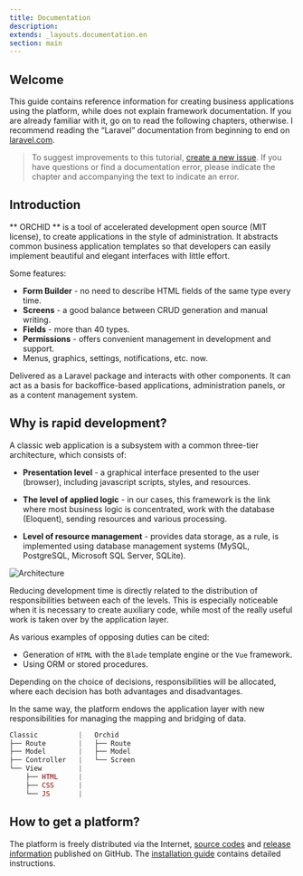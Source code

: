 ```yaml
---
title: Documentation
description: 
extends: _layouts.documentation.en
section: main
---
```


## Welcome

This guide contains reference information for creating business applications using the platform, while
does not explain framework documentation. If you are already familiar with it, go on to read the following chapters, otherwise.
I recommend reading the “Laravel” documentation from beginning to end on [laravel.com](http://laravel.com).

> To suggest improvements to this tutorial, [create a new issue](https://github.com/orchidsoftware/orchid.software/issues).
If you have questions or find a documentation error, please indicate the chapter and accompanying the text to indicate an error.

## Introduction

** ORCHID ** is a tool of accelerated development open source (MIT license), to create applications in the style of administration. It abstracts common business application templates so that developers can easily implement beautiful and elegant interfaces with little effort.

Some features:

- **Form Builder** - no need to describe HTML fields of the same type every time.
- **Screens** - a good balance between CRUD generation and manual writing.
- **Fields** - more than 40 types.
- **Permissions** - offers convenient management in development and support.
- Menus, graphics, settings, notifications, etc. now.


Delivered as a Laravel package and interacts with other components. It can act as a basis for backoffice-based applications, administration panels, or as a content management system.

## Why is rapid development?

A classic web application is a subsystem with a common three-tier architecture, which consists of:

- **Presentation level** - a graphical interface presented to the user (browser), including javascript scripts, styles, and resources.

- **The level of applied logic** - in our cases, this framework is the link where most business logic is concentrated, work with the database (Eloquent), sending resources and various processing.

- **Level of resource management** - provides data storage, as a rule, is implemented using database management systems (MySQL, PostgreSQL, Microsoft SQL Server, SQLite).

 
![Architecture](https://orchid.software/assets/img/scheme/architecture.jpg)

Reducing development time is directly related to the distribution of responsibilities between each of the levels. This is especially noticeable when it is necessary to create auxiliary code, while most of the really useful work is taken over by the application layer.

As various examples of opposing duties can be cited:
- Generation of `HTML` with the `Blade` template engine or the `Vue` framework.
- Using ORM or stored procedures.

Depending on the choice of decisions, responsibilities will be allocated, where each decision has both advantages and disadvantages.

In the same way, the platform endows the application layer with new responsibilities for managing the mapping and bridging of data.

```php
Classic          |   Orchid
├── Route        |   ├── Route   
├── Model        |   ├── Model 
├── Controller   |   └── Screen
└── View         |
    ├── HTML     |
    ├── CSS      |
    └── JS       |
```

## How to get a platform?

The platform is freely distributed via the Internet, [source codes](https://github.com/orchidsoftware/platform) and [release information](https://github.com/orchidsoftware/platform/releases) published on GitHub. The [installation guide](/en/docs/installation/) contains detailed instructions.
